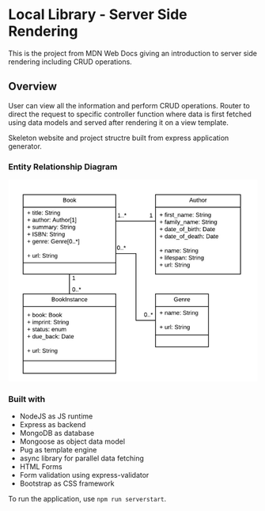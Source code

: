 # Local Library - Server Side Rendering

This is the project from MDN Web Docs giving an introduction to server side rendering including CRUD operations.

## Overview

User can view all the information and perform CRUD operations. Router to direct the request to specific controller function where data is first fetched using data models and served after rendering it on a view template. 

Skeleton website and project structre built from express application generator.


### Entity Relationship Diagram
![diagram](./relation-diagram/1.JPG)

### Built with

- NodeJS as JS runtime
- Express as backend
- MongoDB as database
- Mongoose as object data model
- Pug as template engine
- async library for parallel data fetching
- HTML Forms
- Form validation using express-validator
- Bootstrap as CSS framework

To run the application, use `npm run serverstart`. 